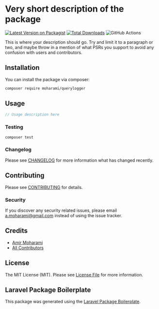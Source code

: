 # Very short description of the package

[![Latest Version on Packagist](https://img.shields.io/packagist/v/moharami/querylogger.svg?style=flat-square)](https://packagist.org/packages/moharami/querylogger)
[![Total Downloads](https://img.shields.io/packagist/dt/moharami/querylogger.svg?style=flat-square)](https://packagist.org/packages/moharami/querylogger)
![GitHub Actions](https://github.com/moharami/querylogger/actions/workflows/main.yml/badge.svg)

This is where your description should go. Try and limit it to a paragraph or two, and maybe throw in a mention of what PSRs you support to avoid any confusion with users and contributors.

## Installation

You can install the package via composer:

```bash
composer require moharami/querylogger
```

## Usage

```php
// Usage description here
```

### Testing

```bash
composer test
```

### Changelog

Please see [CHANGELOG](CHANGELOG.md) for more information what has changed recently.

## Contributing

Please see [CONTRIBUTING](CONTRIBUTING.md) for details.

### Security

If you discover any security related issues, please email a.moharami@gmail.com instead of using the issue tracker.

## Credits

-   [Amir Moharami](https://github.com/moharami)
-   [All Contributors](../../contributors)

## License

The MIT License (MIT). Please see [License File](LICENSE.md) for more information.

## Laravel Package Boilerplate

This package was generated using the [Laravel Package Boilerplate](https://laravelpackageboilerplate.com).

